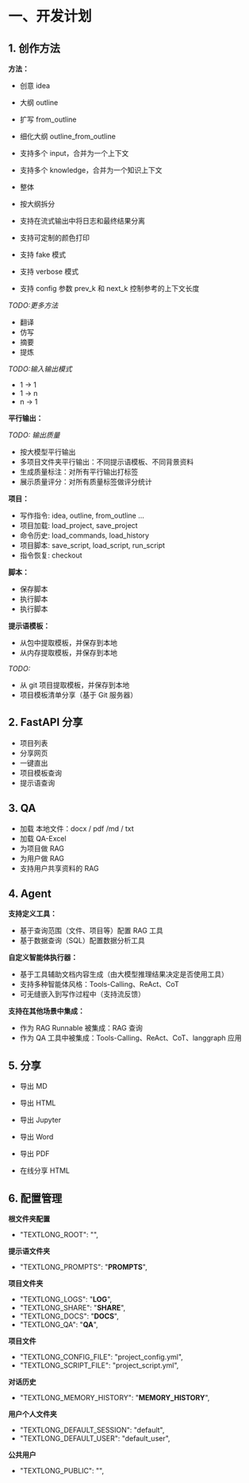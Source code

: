 # 一、开发计划

## 1. 创作方法

**方法：**

- 创意 idea
- 大纲 outline
- 扩写 from_outline
- 细化大纲 outline_from_outline

- 支持多个 input，合并为一个上下文
- 支持多个 knowledge，合并为一个知识上下文

- 整体
- 按大纲拆分

- 支持在流式输出中将日志和最终结果分离
- 支持可定制的颜色打印
- 支持 fake 模式
- 支持 verbose 模式
- 支持 config 参数 prev_k 和 next_k 控制参考的上下文长度

_TODO:更多方法_

- 翻译
- 仿写
- 摘要
- 提炼

_TODO:输入输出模式_

- 1 -> 1
- 1 -> n
- n -> 1

**平行输出：**

_TODO: 输出质量_

- 按大模型平行输出
- 多项目文件夹平行输出：不同提示语模板、不同背景资料
- 生成质量标注：对所有平行输出打标签
- 展示质量评分：对所有质量标签做评分统计

**项目：**

- 写作指令: idea, outline, from_outline ...
- 项目加载: load_project, save_project
- 命令历史: load_commands, load_history
- 项目脚本: save_script, load_script, run_script
- 指令恢复: checkout

**脚本：**

- 保存脚本
- 执行脚本
- 执行脚本

**提示语模板：**

- 从包中提取模板，并保存到本地
- 从内存提取模板，并保存到本地

_TODO:_

- 从 git 项目提取模板，并保存到本地
- 项目模板清单分享（基于 Git 服务器）

## 2. FastAPI 分享

- 项目列表
- 分享网页
- 一键直出
- 项目模板查询
- 提示语查询

## 3. QA

- 加载 本地文件：docx / pdf /md / txt
- 加载 QA-Excel
- 为项目做 RAG
- 为用户做 RAG
- 支持用户共享资料的 RAG

## 4. Agent

**支持定义工具：**

- 基于查询范围（文件、项目等）配置 RAG 工具
- 基于数据查询（SQL）配置数据分析工具

**自定义智能体执行器：**

- 基于工具辅助文档内容生成（由大模型推理结果决定是否使用工具）
- 支持多种智能体风格：Tools-Calling、ReAct、CoT
- 可无缝嵌入到写作过程中（支持流反馈）

**支持在其他场景中集成：**

- 作为 RAG Runnable 被集成：RAG 查询
- 作为 QA 工具中被集成：Tools-Calling、ReAct、CoT、langgraph 应用

## 5. 分享

- 导出 MD
- 导出 HTML
- 导出 Jupyter
- 导出 Word
- 导出 PDF

- 在线分享 HTML

## 6. 配置管理

**根文件夹配置**

- "TEXTLONG_ROOT": "",

**提示语文件夹**

- "TEXTLONG_PROMPTS": "**PROMPTS**",

**项目文件夹**

- "TEXTLONG_LOGS": "**LOG**",
- "TEXTLONG_SHARE": "**SHARE**",
- "TEXTLONG_DOCS": "**DOCS**",
- "TEXTLONG_QA": "**QA**",

**项目文件**

- "TEXTLONG_CONFIG_FILE": "project_config.yml",
- "TEXTLONG_SCRIPT_FILE": "project_script.yml",

**对话历史**

- "TEXTLONG_MEMORY_HISTORY": "**MEMORY_HISTORY**",

**用户个人文件夹**

- "TEXTLONG_DEFAULT_SESSION": "default",
- "TEXTLONG_DEFAULT_USER": "default_user",

**公共用户**

- "TEXTLONG_PUBLIC": "",
